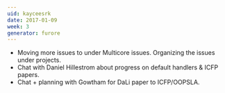 ```yaml
---
uid: kayceesrk
date: 2017-01-09
week: 3
generator: furore
---
```


- Moving more issues to under Multicore issues. Organizing the issues under
  projects.
- Chat with Daniel Hillestrom about progress on default handlers & ICFP papers.
- Chat + planning with Gowtham for DaLi paper to ICFP/OOPSLA.

